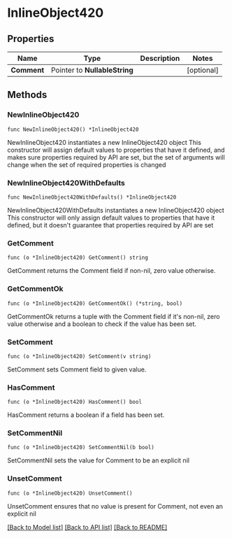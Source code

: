 # InlineObject420

## Properties

Name | Type | Description | Notes
------------ | ------------- | ------------- | -------------
**Comment** | Pointer to **NullableString** |  | [optional] 

## Methods

### NewInlineObject420

`func NewInlineObject420() *InlineObject420`

NewInlineObject420 instantiates a new InlineObject420 object
This constructor will assign default values to properties that have it defined,
and makes sure properties required by API are set, but the set of arguments
will change when the set of required properties is changed

### NewInlineObject420WithDefaults

`func NewInlineObject420WithDefaults() *InlineObject420`

NewInlineObject420WithDefaults instantiates a new InlineObject420 object
This constructor will only assign default values to properties that have it defined,
but it doesn't guarantee that properties required by API are set

### GetComment

`func (o *InlineObject420) GetComment() string`

GetComment returns the Comment field if non-nil, zero value otherwise.

### GetCommentOk

`func (o *InlineObject420) GetCommentOk() (*string, bool)`

GetCommentOk returns a tuple with the Comment field if it's non-nil, zero value otherwise
and a boolean to check if the value has been set.

### SetComment

`func (o *InlineObject420) SetComment(v string)`

SetComment sets Comment field to given value.

### HasComment

`func (o *InlineObject420) HasComment() bool`

HasComment returns a boolean if a field has been set.

### SetCommentNil

`func (o *InlineObject420) SetCommentNil(b bool)`

 SetCommentNil sets the value for Comment to be an explicit nil

### UnsetComment
`func (o *InlineObject420) UnsetComment()`

UnsetComment ensures that no value is present for Comment, not even an explicit nil

[[Back to Model list]](../README.md#documentation-for-models) [[Back to API list]](../README.md#documentation-for-api-endpoints) [[Back to README]](../README.md)


